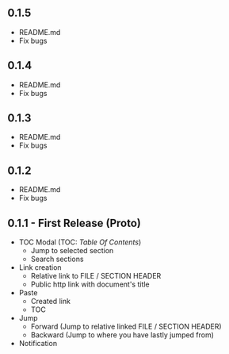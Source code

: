 ## 0.1.5
- README.md
- Fix bugs

## 0.1.4
- README.md
- Fix bugs

## 0.1.3
- README.md
- Fix bugs

## 0.1.2
- README.md
- Fix bugs

## 0.1.1 - First Release (Proto)
* TOC Modal (TOC: _Table Of Contents_)
  - Jump to selected section
  - Search sections
* Link creation
  - Relative link to FILE / SECTION HEADER
  - Public http link with document's title
* Paste
  - Created link
  - TOC
* Jump
  - Forward (Jump to relative linked FILE / SECTION HEADER)
  - Backward (Jump to where you have lastly jumped from)
* Notification
